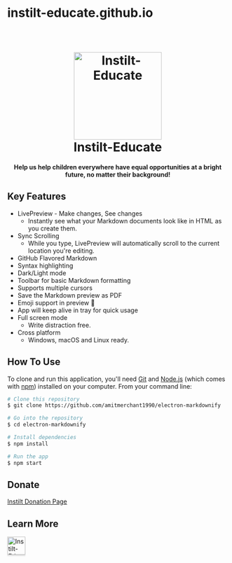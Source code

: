 # instilt-educate.github.io

<h1 align="center">
  <br>
  <a href="https://edu.instilt.com/assets/img/transparent.png"><img src="https://edu.instilt.com/assets/img/transparent.png" alt="Instilt-Educate" width="200"></a>
  <br>
  Instilt-Educate
  <br>
</h1>

<h4 align="center">Help us help children everywhere have equal opportunities at a bright future, no matter their background!</h4>

## Key Features

* LivePreview - Make changes, See changes
  - Instantly see what your Markdown documents look like in HTML as you create them.
* Sync Scrolling
  - While you type, LivePreview will automatically scroll to the current location you're editing.
* GitHub Flavored Markdown  
* Syntax highlighting
* Dark/Light mode
* Toolbar for basic Markdown formatting
* Supports multiple cursors
* Save the Markdown preview as PDF
* Emoji support in preview :tada:
* App will keep alive in tray for quick usage
* Full screen mode
  - Write distraction free.
* Cross platform
  - Windows, macOS and Linux ready.

## How To Use

To clone and run this application, you'll need [Git](https://git-scm.com) and [Node.js](https://nodejs.org/en/download/) (which comes with [npm](http://npmjs.com)) installed on your computer. From your command line:

```bash
# Clone this repository
$ git clone https://github.com/amitmerchant1990/electron-markdownify

# Go into the repository
$ cd electron-markdownify

# Install dependencies
$ npm install

# Run the app
$ npm start
```

## Donate

<a href="https://bank.hackclub.com/donations/start/instilt-educate" target="_blank">Instilt Donation Page</a>

## Learn More

<a href="https://edu.instilt.com/" target="_blank"><img src="https://edu.instilt.com/assets/img/transparent.png" alt="Instilt-Educate Website" style="height: 41px !important;width: 41px !important;box-shadow: 0px 3px 2px 0px rgba(190, 190, 190, 0.5) !important;-webkit-box-shadow: 0px 3px 2px 0px rgba(190, 190, 190, 0.5) !important;" ></a>
